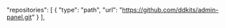  "repositories": [
        {
            "type": "path",
            "url": "https://github.com/ddkits/admin-panel.git"
        }
    ],
